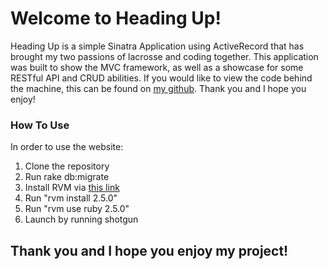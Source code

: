 <h1>Welcome to Heading Up! </h1>
<p>Heading Up is a simple Sinatra Application using ActiveRecord that has brought my two passions of lacrosse and coding together. This application was built to show the MVC framework, as well as a showcase for some RESTful API and CRUD abilities. If you would like to view the code behind the machine, this can be found on <a href="https://github.com/jck13mad/headingup">my github</a>. Thank you and I hope you enjoy!</p>

<h3>How To Use</h3>
<p>In order to use the website:</p> 
<ol>
  <li>Clone the repository</li>
  <li>Run rake db:migrate</li>
  <li>Install RVM via <a href="https://rvm.io/rvm/security">this link</a></li>
  <li>Run "rvm install 2.5.0"</li>
  <li>Run "rvm use ruby 2.5.0"</li>
  <li>Launch by running shotgun</li>
 </ol>
 
 <h2>Thank you and I hope you enjoy my project!</h2>